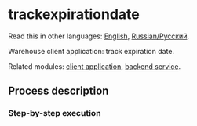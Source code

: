 # trackexpirationdate

Read this in other languages: [English](trackexpirationdate.md), [Russian/Русский](trackexpirationdate.ru.md). 

Warehouse client application: track expiration date.

Related modules: [client application](../../frontend/warehouseclient.md), [backend service](../../backend/warehousebackend.md).

## Process description

### Step-by-step execution
